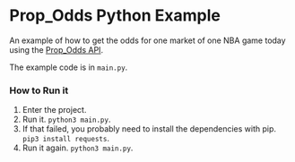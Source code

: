 # Prop_Odds Python Example

An example of how to get the odds for one market of one NBA game today using the [Prop_Odds API](https://www.prop-odds.com/).

The example code is in `main.py`.

### How to Run it
1. Enter the project.
2. Run it. `python3 main.py`.
3. If that failed, you probably need to install the dependencies with pip. `pip3 install requests`.
4. Run it again. `python3 main.py`.

